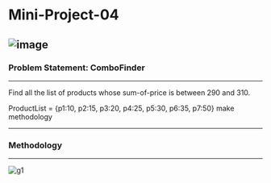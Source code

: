 # Mini-Project-04

![image](https://user-images.githubusercontent.com/7460892/173579493-d718c024-4844-4c30-afd5-71bd641a49d0.png)
---
### **Problem Statement: ComboFinder**
---
Find all the list of products whose sum-of-price is between 290 and 310.

ProductList = {p1:10, p2:15, p3:20, p4:25, p5:30, p6:35, p7:50} make methodology


---
### **Methodology**
---
![g1](https://github.com/user-attachments/assets/426623b4-b524-456a-8ec3-3ba03b4cf76e)
